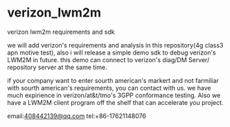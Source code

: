 # verizon_lwm2m
verizon lwm2m requirements and sdk

we will add verizon's requirements and analysis in this repository(4g class3 apn motive test), also i will release a simple demo sdk to debug verizon's LWM2M in future.
this demo can connect to verizon's diag/DM Server/ repository server at the same time.

if your company want to enter sourth american's markert and not farmiliar with sourth american's requirements, you can contact with us. we have much expirience in verizon/at&t/tmo's 3GPP conformance testing. Also we have a LWM2M client program off the shelf that can accelerate you project.

email:408442139@qq.com
tel:+86-17621148076

